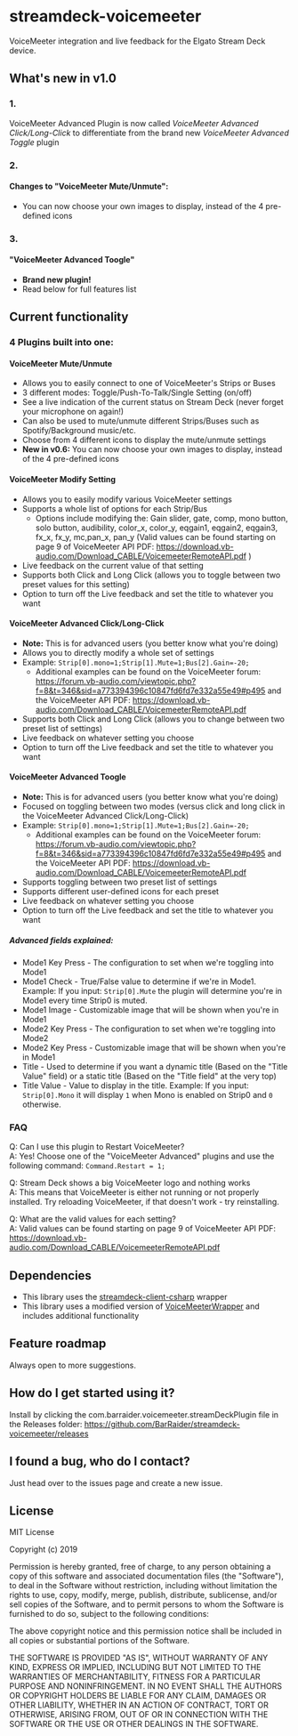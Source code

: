 # streamdeck-voicemeeter
VoiceMeeter integration and live feedback for the Elgato Stream Deck device.

## What's new in v1.0
### 1.
VoiceMeeter Advanced Plugin is now called *VoiceMeeter Advanced Click/Long-Click* to differentiate from the brand new *VoiceMeeter Advanced Toggle* plugin

### 2.
#### Changes to "VoiceMeeter Mute/Unmute":
- You can now choose your own images to display, instead of the 4 pre-defined icons

### 3.
#### "VoiceMeeter Advanced Toogle"
- **Brand new plugin!**
- Read below for full features list

## Current functionality
### 4 Plugins built into one:
#### VoiceMeeter Mute/Unmute
- Allows you to easily connect to one of VoiceMeeter's Strips or Buses
- 3 different modes: Toggle/Push-To-Talk/Single Setting (on/off)
- See a live indication of the current status on Stream Deck (never forget your microphone on again!)
- Can also be used to mute/unmute different Strips/Buses such as Spotify/Background music/etc.
- Choose from 4 different icons to display the mute/unmute settings
- **New in v0.6:** You can now choose your own images to display, instead of the 4 pre-defined icons

#### VoiceMeeter Modify Setting
- Allows you to easily modify various VoiceMeeter settings
- Supports a whole list of options for each Strip/Bus
	* Options include modifying the: Gain slider, gate, comp,  mono button, solo button, audibility, color_x, color_y, eqgain1, eqgain2, eqgain3, fx_x, fx_y, mc,pan_x, pan_y
	(Valid values can be found starting on page 9 of VoiceMeeter API PDF: https://download.vb-audio.com/Download_CABLE/VoicemeeterRemoteAPI.pdf )
- Live feedback on the current value of that setting
- Supports both Click and Long Click (allows you to toggle between two preset values for this setting)
- Option to turn off the Live feedback and set the title to whatever you want

#### VoiceMeeter Advanced Click/Long-Click
- **Note:** This is for advanced users (you better know what you're doing)
- Allows you to directly modify a whole set of settings
- Example: `Strip[0].mono=1;Strip[1].Mute=1;Bus[2].Gain=-20;`
	* Additional examples can be found on the VoiceMeeter forum: https://forum.vb-audio.com/viewtopic.php?f=8&t=346&sid=a773394396c10847fd6fd7e332a55e49#p495
	and the VoiceMeeter API PDF: https://download.vb-audio.com/Download_CABLE/VoicemeeterRemoteAPI.pdf
- Supports both Click and Long Click (allows you to change between two preset list of settings)
- Live feedback on whatever setting you choose
- Option to turn off the Live feedback and set the title to whatever you want

#### VoiceMeeter Advanced Toogle
- **Note:** This is for advanced users (you better know what you're doing)
- Focused on toggling between two modes (versus click and long click in the VoiceMeeter Advanced Click/Long-Click)
- Example: `Strip[0].mono=1;Strip[1].Mute=1;Bus[2].Gain=-20;`
	* Additional examples can be found on the VoiceMeeter forum: https://forum.vb-audio.com/viewtopic.php?f=8&t=346&sid=a773394396c10847fd6fd7e332a55e49#p495
	and the VoiceMeeter API PDF: https://download.vb-audio.com/Download_CABLE/VoicemeeterRemoteAPI.pdf
- Supports toggling between two preset list of settings
- Supports different user-defined icons for each preset
- Live feedback on whatever setting you choose
- Option to turn off the Live feedback and set the title to whatever you want

##### Advanced fields explained:
- Mode1 Key Press - The configuration to set when we're toggling into Mode1
- Mode1 Check - True/False value to determine if we're in Mode1. Example: If you input: `Strip[0].Mute` the plugin will determine you're in Mode1 every time Strip0 is muted.
- Mode1 Image - Customizable image that will be shown when you're in Mode1
- Mode2 Key Press - The configuration to set when we're toggling into Mode2
- Mode2 Key Press - Customizable image that will be shown when you're in Mode1
- Title - Used to determine if you want a dynamic title (Based on the "Title Value" field) or a static title (Based on the "Title field" at the very top)
- Title Value - Value to display in the title. Example: If you input: `Strip[0].Mono` it will display `1` when Mono is enabled on Strip0 and `0` otherwise.


### FAQ
Q: Can I use this plugin to Restart VoiceMeeter?  
A: Yes! Choose one of the "VoiceMeeter Advanced" plugins and use the following command: `Command.Restart = 1;`

Q: Stream Deck shows a big VoiceMeeter logo and nothing works  
A: This means that VoiceMeeter is either not running or not properly installed. Try reloading VoiceMeeter, if that doesn't work - try reinstalling.

Q: What are the valid values for each setting?  
A: Valid values can be found starting on page 9 of VoiceMeeter API PDF: https://download.vb-audio.com/Download_CABLE/VoicemeeterRemoteAPI.pdf

## Dependencies
- This library uses the [streamdeck-client-csharp](https://github.com/TyrenDe/streamdeck-client-csharp) wrapper
- This library uses a modified version of [VoiceMeeterWrapper](https://github.com/tocklime/VoiceMeeterWrapper) and includes additional functionality

## Feature roadmap
Always open to more suggestions.

## How do I get started using it?
Install by clicking the com.barraider.voicemeeter.streamDeckPlugin file in the Releases folder:
https://github.com/BarRaider/streamdeck-voicemeeter/releases

## I found a bug, who do I contact?
Just head over to the issues page and create a new issue.

## License
MIT License

Copyright (c) 2019

Permission is hereby granted, free of charge, to any person obtaining a copy of this software and associated documentation files (the "Software"), to deal in the Software without restriction, including without limitation the rights to use, copy, modify, merge, publish, distribute, sublicense, and/or sell copies of the Software, and to permit persons to whom the Software is furnished to do so, subject to the following conditions:

The above copyright notice and this permission notice shall be included in all copies or substantial portions of the Software.

THE SOFTWARE IS PROVIDED "AS IS", WITHOUT WARRANTY OF ANY KIND, EXPRESS OR IMPLIED, INCLUDING BUT NOT LIMITED TO THE WARRANTIES OF MERCHANTABILITY, FITNESS FOR A PARTICULAR PURPOSE AND NONINFRINGEMENT. IN NO EVENT SHALL THE AUTHORS OR COPYRIGHT HOLDERS BE LIABLE FOR ANY CLAIM, DAMAGES OR OTHER LIABILITY, WHETHER IN AN ACTION OF CONTRACT, TORT OR OTHERWISE, ARISING FROM, OUT OF OR IN CONNECTION WITH THE SOFTWARE OR THE USE OR OTHER DEALINGS IN THE SOFTWARE.

